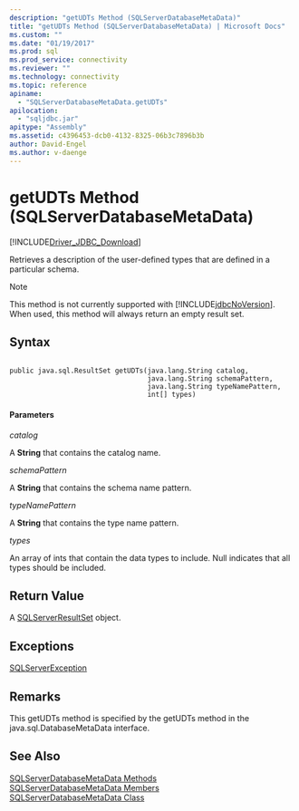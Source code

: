 ```yaml
---
description: "getUDTs Method (SQLServerDatabaseMetaData)"
title: "getUDTs Method (SQLServerDatabaseMetaData) | Microsoft Docs"
ms.custom: ""
ms.date: "01/19/2017"
ms.prod: sql
ms.prod_service: connectivity
ms.reviewer: ""
ms.technology: connectivity
ms.topic: reference
apiname: 
  - "SQLServerDatabaseMetaData.getUDTs"
apilocation: 
  - "sqljdbc.jar"
apitype: "Assembly"
ms.assetid: c4396453-dcb0-4132-8325-06b3c7896b3b
author: David-Engel
ms.author: v-daenge
---
```

# getUDTs Method (SQLServerDatabaseMetaData)
[!INCLUDE[Driver_JDBC_Download](../../../includes/driver_jdbc_download.md)]

  Retrieves a description of the user-defined types that are defined in a particular schema.  
  
> [!NOTE]  
>  This method is not currently supported with [!INCLUDE[jdbcNoVersion](../../../includes/jdbcnoversion_md.md)]. When used, this method will always return an empty result set.  
  
## Syntax  
  
```  
  
public java.sql.ResultSet getUDTs(java.lang.String catalog,  
                                  java.lang.String schemaPattern,  
                                  java.lang.String typeNamePattern,  
                                  int[] types)  
```  
  
#### Parameters  
 *catalog*  
  
 A **String** that contains the catalog name.  
  
 *schemaPattern*  
  
 A **String** that contains the schema name pattern.  
  
 *typeNamePattern*  
  
 A **String** that contains the type name pattern.  
  
 *types*  
  
 An array of ints that contain the data types to include. Null indicates that all types should be included.  
  
## Return Value  
 A [SQLServerResultSet](../../../connect/jdbc/reference/sqlserverresultset-class.md) object.  
  
## Exceptions  
 [SQLServerException](../../../connect/jdbc/reference/sqlserverexception-class.md)  
  
## Remarks  
 This getUDTs method is specified by the getUDTs method in the java.sql.DatabaseMetaData interface.  
  
## See Also  
 [SQLServerDatabaseMetaData Methods](../../../connect/jdbc/reference/sqlserverdatabasemetadata-methods.md)   
 [SQLServerDatabaseMetaData Members](../../../connect/jdbc/reference/sqlserverdatabasemetadata-members.md)   
 [SQLServerDatabaseMetaData Class](../../../connect/jdbc/reference/sqlserverdatabasemetadata-class.md)  
  
  
